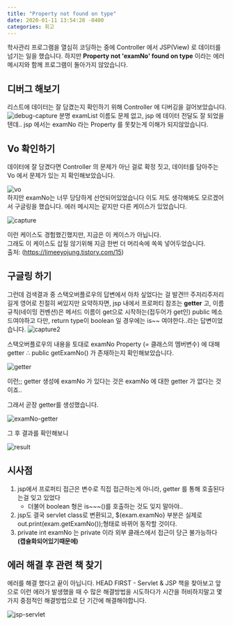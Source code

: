 ```yaml
---
title: "Property not found on type"
date: 2020-01-11 13:54:28 -0400
categories: 회고
---
```


학사관리 프로그램을 열심히 코딩하는 중에 Controller 에서 JSP(View) 로 데이터를 넘기는 일을 했습니다. 하지만 **Property not 'examNo' found on type** 이라는 에러메시지와 함께
프로그램이 돌아가지 않았습니다. <br>
 
## 디버그 해보기
리스트에 데이터는 잘 담겼는지 확인하기 위해 Controller 에 디버깅을 걸어보았습니다. 
![debug-capture](https://user-images.githubusercontent.com/45488643/72199781-e96fcd80-3483-11ea-8235-4f7d0d35f5f9.jpg)
분명 examList 이름도 문제 없고, jsp 에 데이터 전달도 잘 되었을텐데.. 
jsp 에서는 examNo 라는 Property 를 못찾는게 이해가 되지않았습니다.

## Vo 확인하기
데이터에 잘 담겼다면 Controller 의 문제가 아닌 걸로 확정 짓고, 데이터를 담아주는 Vo 에서 문제가 있는 지 확인해보았습니다.

![vo](https://user-images.githubusercontent.com/45488643/72199786-fab8da00-3483-11ea-9d9e-e29697ff208d.jpg)
<br>하지만 examNo는 너무 당당하게 선언되어있었습니다 이도 저도 생각해봐도 모르겠어서 구글링을 했습니다.
에러 메시지는 같지만 다른 케이스가 있었습니다.

![capture](https://user-images.githubusercontent.com/45488643/72199792-1b812f80-3484-11ea-9348-d67e9462d73e.jpg)

이런 케이스도 경험했긴했지만, 지금은 이 케이스가 아닙니다.   
그래도 이 케이스도 삽질 않기위해 지금 한번 더 머리속에 쏙쏙 넣어두었습니다.
<br>
출처: (https://limeeyojung.tistory.com/15)

## 구글링 하기
그런데 검색결과 중 스택오버플로우의 답변에서 아차 싶었다는 걸 발견!!!
주저리주저리 길게 영어로 친절히 써있지만 요약하자면,
 jsp 내에서 프로퍼티 참조는 **getter** 고, 이름규칙(네이밍 컨벤션)은 
메서드 이름이 get으로 시작하는(접두어가 get인) public 메소드여야하고
다만, return type이 boolean 일 경우에는 is~~ 여야한다..라는 답변이었습니다.
![capture2](https://user-images.githubusercontent.com/45488643/72199802-3784d100-3484-11ea-81c8-7e3504528d58.jpg)

스택오버플로우의 내용을 토대로 examNo Property (= 클래스의 멤버변수) 에 대해 getter ∴ public getExamNo() 가 존재하는지 확인해보았습니다.

![getter](https://user-images.githubusercontent.com/45488643/72199809-4a97a100-3484-11ea-9f66-149cd919d7c2.jpg)

이런;; getter 생성에 examNo 가 있다는 것은 examNo 에 대한 getter 가 없다는 것이죠..

그래서 곧장 getter를 생성했습니다.

![examNo-getter](https://user-images.githubusercontent.com/45488643/72199812-63a05200-3484-11ea-8654-b8b6efdd2ce7.jpg)

그 후 결과를 확인해보니

![result](https://user-images.githubusercontent.com/45488643/72199814-6f8c1400-3484-11ea-98e6-667e56242b10.jpg)


## 시사점
1. jsp에서 프로퍼티 접근은 변수로 직접 접근하는게 아니라, getter 를 통해 호출된다는걸 잊고 있었다
    - 더불어  boolean 형은 is~~~()를 호출하는 것도 잊지 말아야..
2. jsp도 결국 servlet class로 변환되고, $(exam.examNo} 부분은 실제로 out.print(exam.getExamNo());형태로 바뀌어 동작할 것이다. 
3. private int examNo 는 private 이라 외부 클래스에서 접근이 당근 불가능하다 **(캡슐화되어있기때문에)**

## 에러 해결 후 관련 책 찾기

에러를 해결 했다고 끝이 아닙니다. HEAD FIRST - Servlet & JSP 책을 찾아보고 
앞으로 이런 에러가 발생했을 때 수 많은 해결방법을 시도하다가 시간을 허비하지말고 
몇 가지 중점적인 해결방법으로 단 기간에 해결해야합니다.

![jsp-servlet](https://user-images.githubusercontent.com/45488643/72199818-8df20f80-3484-11ea-8a01-2d62e692d7cc.jpg)
